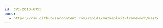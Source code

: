 ```yaml
---
id: CVE-2013-6955
pocs:
  - https://raw.githubusercontent.com/rapid7/metasploit-framework/master/modules/exploits/linux/http/synology_dsm_sliceupload_exec_noauth.rb
---
```

